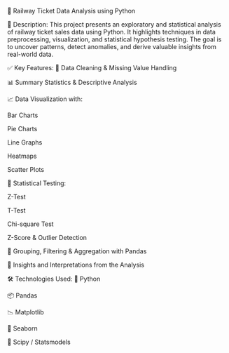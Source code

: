 🚆 Railway Ticket Data Analysis using Python

📌 Description:
This project presents an exploratory and statistical analysis of railway ticket sales data using Python. It highlights techniques in data preprocessing, visualization, and statistical hypothesis testing. The goal is to uncover patterns, detect anomalies, and derive valuable insights from real-world data.

✅ Key Features:
🧹 Data Cleaning & Missing Value Handling

📊 Summary Statistics & Descriptive Analysis

📈 Data Visualization with:

Bar Charts

Pie Charts

Line Graphs

Heatmaps

Scatter Plots

🧪 Statistical Testing:

Z-Test

T-Test

Chi-square Test

Z-Score & Outlier Detection

🔄 Grouping, Filtering & Aggregation with Pandas

📝 Insights and Interpretations from the Analysis

🛠️ Technologies Used:
🐍 Python

📦 Pandas

📉 Matplotlib

🌈 Seaborn

🔬 Scipy / Statsmodels
